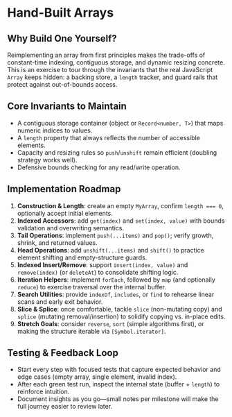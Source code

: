 # Hand-Built Arrays

## Why Build One Yourself?

Reimplementing an array from first principles makes the trade-offs of constant-time indexing, contiguous storage, and dynamic resizing concrete. This is an exercise to tour through the invariants that the real JavaScript `Array` keeps hidden: a backing store, a `length` tracker, and guard rails that protect against out-of-bounds access.

## Core Invariants to Maintain

- A contiguous storage container (object or `Record<number, T>`) that maps numeric indices to values.
- A `length` property that always reflects the number of accessible elements.
- Capacity and resizing rules so `push`/`unshift` remain efficient (doubling strategy works well).
- Defensive bounds checking for any read/write operation.

## Implementation Roadmap

1. **Construction & Length**: create an empty `MyArray`, confirm `length === 0`, optionally accept initial elements.
2. **Indexed Accessors**: add `get(index)` and `set(index, value)` with bounds validation and overwriting semantics.
3. **Tail Operations**: implement `push(...items)` and `pop()`; verify growth, shrink, and returned values.
4. **Head Operations**: add `unshift(...items)` and `shift()` to practice element shifting and empty-structure guards.
5. **Indexed Insert/Remove**: support `insert(index, value)` and `remove(index)` (or `deleteAt`) to consolidate shifting logic.
6. **Iteration Helpers**: implement `forEach`, followed by `map` (and optionally `reduce`) to exercise traversal over the internal buffer.
7. **Search Utilities**: provide `indexOf`, `includes`, or `find` to rehearse linear scans and early exit behavior.
8. **Slice & Splice**: once comfortable, tackle `slice` (non-mutating copy) and `splice` (mutating removal/insertion) to solidify copying vs. in-place edits.
9. **Stretch Goals**: consider `reverse`, `sort` (simple algorithms first), or making the structure iterable via `[Symbol.iterator]`.

## Testing & Feedback Loop

- Start every step with focused tests that capture expected behavior and edge cases (empty array, single element, invalid index).
- After each green test run, inspect the internal state (buffer + `length`) to reinforce intuition.
- Document insights as you go—small notes per milestone will make the full journey easier to review later.
